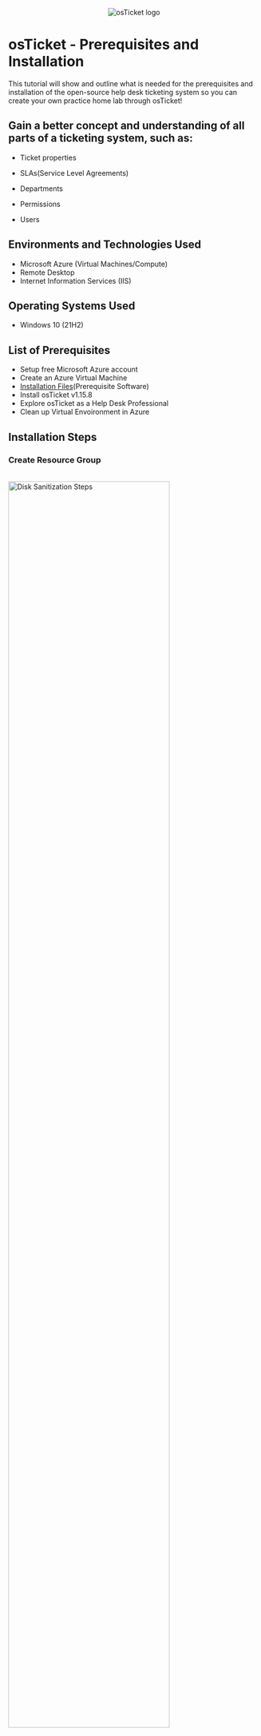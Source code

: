 <p align="center">
<img src="https://i.imgur.com/Clzj7Xs.png" alt="osTicket logo"/>
</p>

<h1>osTicket - Prerequisites and Installation</h1>
This tutorial will show and outline what is needed for the prerequisites and installation of the open-source help desk ticketing system so you can create your own practice home lab through osTicket!<br />


<h2>Gain a better concept and understanding of all parts of a ticketing system, such as:</h2>

- Ticket properties

- SLAs(Service Level Agreements)

- Departments

- Permissions

- Users


<h2>Environments and Technologies Used</h2>

- Microsoft Azure (Virtual Machines/Compute)
- Remote Desktop
- Internet Information Services (IIS)

<h2>Operating Systems Used </h2>

- Windows 10</b> (21H2)

<h2>List of Prerequisites</h2>

- Setup free Microsoft Azure account
- Create an Azure Virtual Machine
- [Installation Files](https://drive.google.com/drive/u/1/folders/1APMfNyfNzcxZC6EzdaNfdZsUwxWYChf6)(Prerequisite Software)
- Install osTicket v1.15.8
- Explore osTicket as a Help Desk Professional
- Clean up Virtual Envoironment in Azure

<h2>Installation Steps</h2>


<h3 align="left">Create Resource Group</h3>
<br />
<img src="https://i.imgur.com/SnVwg9E.png" height="80%" width="80%" alt="Disk Sanitization Steps"/>
<br />
<img src="https://i.imgur.com/CgOMdiy.png" height="80%" width="80%" alt="Disk Sanitization Steps"/>
<br />
<img src="https://i.imgur.com/GKd1sdE.png" height="80%" width="80%" alt="Disk Sanitization Steps"/>

<h3 align="left">Create Virutal Machine in Azure</h3>

<p>
<img src="https://i.imgur.com/4ChyBgf.png" height="80%" width="80%" alt="Disk Sanitization Steps"/>
</p>
<p>
Create an Azure Virtual Machine (Windows 10 (21H2) Operating System, 2-4vCPUs recommended)
</p>
<br />

<p>
<img src="https://i.imgur.com/AtGNZPO.png" height="80%" width="80%" alt="Disk Sanitization Steps"/>
</p>
<p>
</p>
<br />

<p>
<img src="https://i.imgur.com/aCPdC5j.png" height="80%" width="80%" alt="Disk Sanitization Steps"/>
</p>
<p>
- Name: Vm-osticket
<p>
</p>
- Username: labuser (You may choose your own username)
<p>
</p>
- Password: osTicketPassword1! (You may choose your own password)
<p>
</p>
  <br />
<img src="https://i.imgur.com/s5cwUro.png" height="80%" width="80%" alt="Disk Sanitization Steps"/>
<br />
<img src="https://i.imgur.com/sthf0oa.png" height="80%" width="80%" alt="Disk Sanitization Steps"/>
<br />
<img src="https://i.imgur.com/uhqJeO8.png" height="80%" width="80%" alt="Disk Sanitization Steps"/>
<br />
<br />


<h3 align="left">Connect to your Virtual Machine via (RDP) Remote Desktop</h3>

<p>
<img src="https://i.imgur.com/Gq5cN7y.png" height="80%" width="80%" alt="Disk Sanitization Steps"/>
<br />

<br />
<img src="https://i.imgur.com/Yu9HVjI.png" height="80%" width="80%" alt="Disk Sanitization Steps"/>
<p>
</p>
<img src="https://i.imgur.com/0kpX7SD.png" height="80%" width="80%" alt="Disk Sanitization Steps"/>
<p>
</p>
<img src="https://i.imgur.com/S94Ixst.png" height="80%" width="80%" alt="Disk Sanitization Steps"/>
<p>
</p>
<img src="https://i.imgur.com/dV1o4CC.png" height="80%" width="80%" alt="Disk Sanitization Steps"/>
<p>
</p>
<img src="https://i.imgur.com/P8Pdr9l.png" height="80%" width="80%" alt="Disk Sanitization Steps"/>
</p>
<p>

<h3 align="left">Install | Enable IIS in Windows (Internet Information Services)</h3>
</p>
<br />

</p>
<p>
Text
</p>
<br/>

<img src="" height="80%" width="80%" alt="Disk Sanitization Steps"/>
Text


<img src="" height="80%" width="80%" alt="Disk Sanitization Steps"/>
Text


<img src="" height="80%" width="80%" alt="Disk Sanitization Steps"/>
Text


<img src="" height="80%" width="80%" alt="Disk Sanitization Steps"/>
